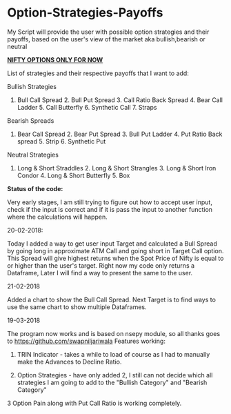 # Option-Strategies-Payoffs
My Script will provide the user with possible option strategies and their payoffs, based on the user's view of the market aka bullish,bearish or neutral

<b><u>NIFTY OPTIONS ONLY FOR NOW</b></u>

List of strategies and their respective payoffs that I want to add:

Bullish Strategies 

1. Bull Call Spread 2. Bull Put Spread 3. Call Ratio Back Spread 4. Bear Call Ladder 5. Call Butterfly 6. Synthetic Call 7. Straps 
 
Bearish Spreads 

1. Bear Call Spread 2. Bear Put Spread 3. Bull Put Ladder 4. Put Ratio Back spread 5. Strip 6. Synthetic Put 
 
Neutral Strategies 

1. Long & Short Straddles 2. Long & Short Strangles 3. Long & Short Iron Condor 4. Long & Short Butterfly 5. Box 


<b>Status of the code:</b>

Very early stages, I am still trying to figure out how to accept user input, check if the input is correct and if it is pass the input to another function where the calculations will happen.

20-02-2018:

Today I added a way to get user input Target and calculated a Bull Spread by going long in approximate ATM Call and going short in Target Call option. This Spread will give highest returns when the Spot Price of Nifty is equal to or higher than the user's target. Right now my code only returns a Dataframe, Later I will find a way to present the same to the user.

21-02-2018

Added a chart to show the Bull Call Spread. Next Target is to find ways to use the same chart to show multiple Dataframes.


19-03-2018

The program now works and is based on nsepy module, so all thanks goes to https://github.com/swapniljariwala
Features working:

1. TRIN Indicator - takes a while to load of course as I had to manually make the Advances to Decline Ratio.

2. Option Strategies - have only added 2, I still can not decide which all strategies I am going to add to the "Bullish Category" and "Bearish Category"

3 Option Pain along with Put Call Ratio is working completely.
